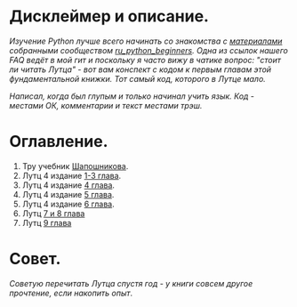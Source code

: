 # Дисклеймер и описание.

*Изучение Python лучше всего начинать со знакомства с [материалами](https://github.com/ru-python-beginners/faq/blob/master/README.md) собранными сообществом [ru_python_beginners](https://t.me/ru_python_beginners). Одна из ссылок нашего FAQ ведёт в мой гит и поскольку я часто вижу в чатике вопрос: "стоит ли читать Лутца" - вот вам конспект с кодом к первым главам этой фундаментальной книжки. Тот самый код,  которого в Лутце мало.*

*Написал, когда был глупым и только начинал учить язык. Код - местами ОК, комментарии и текст местами трэш.*

# Оглавление.

1. Тру учебник [Шапошникова](https://github.com/HorusHeresyHeretic/Learning-Python-from-zero/tree/master/Lesson-1).
2. Лутц 4 издание [1-3 глава](https://github.com/HorusHeresyHeretic/Learning-Python-from-zero/tree/master/Lesson-2).
3. Лутц 4 издание [4 глава](https://github.com/HorusHeresyHeretic/Learning-Python-from-zero/tree/master/Lesson-3).
4. Лутц 4 издание [5 глава](https://github.com/HorusHeresyHeretic/Learning-Python-from-zero/tree/master/Lesson-4).
5. Лутц 4 издание [6 глава](https://github.com/HorusHeresyHeretic/Learning-Python-from-zero/tree/master/Lesson-5).
6. Лутц [7 и 8 глава](https://github.com/HorusHeresyHeretic/Learning-Python-from-zero/tree/master/Lesson-6)
7. Лутц [9 глава](https://github.com/HorusHeresyHeretic/Learning-Python-from-zero/tree/master/Lesson-7)

# Совет.

*Советую перечитать Лутца спустя год - у книги совсем другое прочтение, если накопить опыт*.
